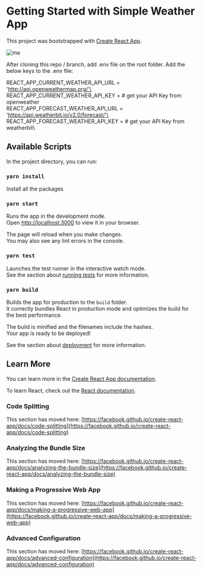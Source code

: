 # Getting Started with Simple Weather App

This project was bootstrapped with [Create React App](https://github.com/facebook/create-react-app).

![me](https://raw.githubusercontent.com/gaz22/react-weather-app/06045bf2dd1527e67aeeaff9dc929b860252b2f6/weather-app.gif)

After cloning this repo / branch, add .env file on the root folder. Add the below keys to the .env file:

REACT_APP_CURRENT_WEATHER_API_URL = 'http://api.openweathermap.org/'\
REACT_APP_CURRENT_WEATHER_API_KEY = # get your API Key from openweather\
REACT_APP_FORECAST_WEATHER_API_URL = 'https://api.weatherbit.io/v2.0/forecast/'\
REACT_APP_FORECAST_WEATHER_API_KEY = # get your API Key from weatherbit\

## Available Scripts

In the project directory, you can run:

### `yarn install`

Install all the packages

### `yarn start`

Runs the app in the development mode.\
Open [http://localhost:3000](http://localhost:3000) to view it in your browser.

The page will reload when you make changes.\
You may also see any lint errors in the console.

### `yarn test`

Launches the test runner in the interactive watch mode.\
See the section about [running tests](https://facebook.github.io/create-react-app/docs/running-tests) for more information.

### `yarn build`

Builds the app for production to the `build` folder.\
It correctly bundles React in production mode and optimizes the build for the best performance.

The build is minified and the filenames include the hashes.\
Your app is ready to be deployed!

See the section about [deployment](https://facebook.github.io/create-react-app/docs/deployment) for more information.

## Learn More

You can learn more in the [Create React App documentation](https://facebook.github.io/create-react-app/docs/getting-started).

To learn React, check out the [React documentation](https://reactjs.org/).

### Code Splitting

This section has moved here: [https://facebook.github.io/create-react-app/docs/code-splitting](https://facebook.github.io/create-react-app/docs/code-splitting)

### Analyzing the Bundle Size

This section has moved here: [https://facebook.github.io/create-react-app/docs/analyzing-the-bundle-size](https://facebook.github.io/create-react-app/docs/analyzing-the-bundle-size)

### Making a Progressive Web App

This section has moved here: [https://facebook.github.io/create-react-app/docs/making-a-progressive-web-app](https://facebook.github.io/create-react-app/docs/making-a-progressive-web-app)

### Advanced Configuration

This section has moved here: [https://facebook.github.io/create-react-app/docs/advanced-configuration](https://facebook.github.io/create-react-app/docs/advanced-configuration)
